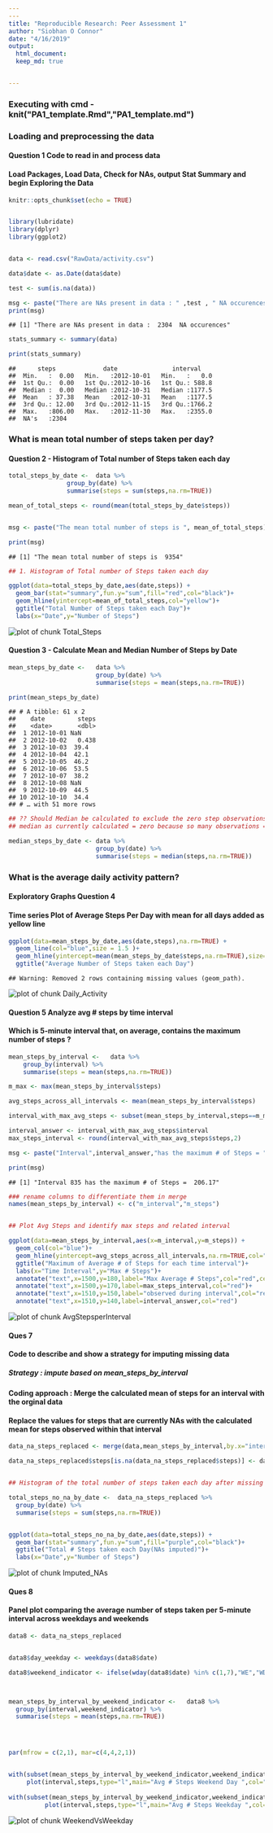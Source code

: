 ```yaml
---
---
title: "Reproducible Research: Peer Assessment 1"
author: "Siobhan O Connor"
date: "4/16/2019"
output: 
  html_document:
  keep_md: true


---
```

### Executing with cmd - knit("PA1_template.Rmd","PA1_template.md")
### Loading and preprocessing the data
#### Question 1 Code to read in and process data 
#### Load Packages, Load Data, Check for NAs, output Stat Summary and begin Exploring the Data 


```r
knitr::opts_chunk$set(echo = TRUE)


library(lubridate)
library(dplyr)
library(ggplot2)


data <- read.csv("RawData/activity.csv")

data$date <- as.Date(data$date)

test <- sum(is.na(data))

msg <- paste("There are NAs present in data : " ,test , " NA occurences")
print(msg)
```

```
## [1] "There are NAs present in data :  2304  NA occurences"
```

```r
stats_summary <- summary(data)  

print(stats_summary)
```

```
##      steps             date               interval     
##  Min.   :  0.00   Min.   :2012-10-01   Min.   :   0.0  
##  1st Qu.:  0.00   1st Qu.:2012-10-16   1st Qu.: 588.8  
##  Median :  0.00   Median :2012-10-31   Median :1177.5  
##  Mean   : 37.38   Mean   :2012-10-31   Mean   :1177.5  
##  3rd Qu.: 12.00   3rd Qu.:2012-11-15   3rd Qu.:1766.2  
##  Max.   :806.00   Max.   :2012-11-30   Max.   :2355.0  
##  NA's   :2304
```

### What is mean total number of steps taken per day?
#### Question 2 - Histogram of Total number of Steps taken each day


```r
total_steps_by_date <-  data %>%
                group_by(date) %>%
                summarise(steps = sum(steps,na.rm=TRUE))

mean_of_total_steps <- round(mean(total_steps_by_date$steps))


msg <- paste("The mean total number of steps is ", mean_of_total_steps)

print(msg)
```

```
## [1] "The mean total number of steps is  9354"
```

```r
## 1. Histogram of Total number of Steps taken each day

ggplot(data=total_steps_by_date,aes(date,steps)) +
  geom_bar(stat="summary",fun.y="sum",fill="red",col="black")+
  geom_hline(yintercept=mean_of_total_steps,col="yellow")+
  ggtitle("Total Number of Steps taken each Day")+
  labs(x="Date",y="Number of Steps")
```

![plot of chunk Total_Steps](figure/Total_Steps-1.png)

#### Question 3 - Calculate Mean and Median Number of Steps by Date


```r
mean_steps_by_date <-   data %>%
                        group_by(date) %>%
                        summarise(steps = mean(steps,na.rm=TRUE))

print(mean_steps_by_date)
```

```
## # A tibble: 61 x 2
##    date         steps
##    <date>       <dbl>
##  1 2012-10-01 NaN    
##  2 2012-10-02   0.438
##  3 2012-10-03  39.4  
##  4 2012-10-04  42.1  
##  5 2012-10-05  46.2  
##  6 2012-10-06  53.5  
##  7 2012-10-07  38.2  
##  8 2012-10-08 NaN    
##  9 2012-10-09  44.5  
## 10 2012-10-10  34.4  
## # … with 51 more rows
```

```r
## ?? Should Median be calculated to exclude the zero step observations and missing values ie steps[steps>0]
## median as currently calculated = zero because so many observations = 0

median_steps_by_date <- data %>%
                        group_by(date) %>%
                        summarise(steps = median(steps,na.rm=TRUE))
```

### What is the average daily activity pattern?
#### Exploratory Graphs Question 4
#### Time series Plot of Average Steps Per Day with mean for all days added as yellow line 


```r
ggplot(data=mean_steps_by_date,aes(date,steps),na.rm=TRUE) +
  geom_line(col="blue",size = 1.5 )+
  geom_hline(yintercept=mean(mean_steps_by_date$steps,na.rm=TRUE),size=2,col="yellow")+
  ggtitle("Average Number of Steps taken each Day")
```

```
## Warning: Removed 2 rows containing missing values (geom_path).
```

![plot of chunk Daily_Activity](figure/Daily_Activity-1.png)


#### Question 5 Analyze avg # steps by time interval
#### Which is 5-minute interval that, on average, contains the maximum number of steps ?


```r
mean_steps_by_interval <-   data %>%
    group_by(interval) %>%
    summarise(steps = mean(steps,na.rm=TRUE))

m_max <- max(mean_steps_by_interval$steps)

avg_steps_across_all_intervals <- mean(mean_steps_by_interval$steps)

interval_with_max_avg_steps <- subset(mean_steps_by_interval,steps==m_max)

interval_answer <- interval_with_max_avg_steps$interval
max_steps_interval <- round(interval_with_max_avg_steps$steps,2)

msg <- paste("Interval",interval_answer,"has the maximum # of Steps = ", max_steps_interval)

print(msg)
```

```
## [1] "Interval 835 has the maximum # of Steps =  206.17"
```

```r
### rename columns to differentiate them in merge
names(mean_steps_by_interval) <- c("m_interval","m_steps")


## Plot Avg Steps and identify max steps and related interval  

ggplot(data=mean_steps_by_interval,aes(x=m_interval,y=m_steps)) +
  geom_col(col="blue")+
  geom_hline(yintercept=avg_steps_across_all_intervals,na.rm=TRUE,col="yellow")+
  ggtitle("Maximum of Average # of Steps for each time interval")+
  labs(x="Time Interval",y="Max # Steps")+
  annotate("text",x=1500,y=180,label="Max Average # Steps",col="red",cex=2.5)+
  annotate("text",x=1500,y=170,label=max_steps_interval,col="red")+
  annotate("text",x=1510,y=150,label="observed during interval",col="red",cex=2.5)+
  annotate("text",x=1510,y=140,label=interval_answer,col="red")
```

![plot of chunk AvgStepsperInterval](figure/AvgStepsperInterval-1.png)

#### Ques 7
#### Code to describe and show a strategy for imputing missing data
##### Strategy : impute based on mean_steps_by_interval

#### Coding approach : Merge the calculated mean of steps for an interval with the orginal data
#### Replace the values for steps that are currently NAs with the calculated mean for steps observed within that interval  


```r
data_na_steps_replaced <- merge(data,mean_steps_by_interval,by.x="interval",by.y="m_interval")

data_na_steps_replaced$steps[is.na(data_na_steps_replaced$steps)] <- data_na_steps_replaced$m_steps[is.na(data_na_steps_replaced$steps)]


## Histogram of the total number of steps taken each day after missing values are imputed

total_steps_no_na_by_date <-  data_na_steps_replaced %>%
  group_by(date) %>%
  summarise(steps = sum(steps,na.rm=TRUE))


ggplot(data=total_steps_no_na_by_date,aes(date,steps)) +
  geom_bar(stat="summary",fun.y="sum",fill="purple",col="black")+
  ggtitle("Total # Steps taken each Day(NAs imputed)")+
  labs(x="Date",y="Number of Steps")
```

![plot of chunk Imputed_NAs](figure/Imputed_NAs-1.png)

#### Ques 8 
#### Panel plot comparing the average number of steps taken per 5-minute interval across weekdays and weekends


```r
data8 <- data_na_steps_replaced


data8$day_weekday <- weekdays(data8$date) 

data8$weekend_indicator <- ifelse(wday(data8$date) %in% c(1,7),"WE","WD")



mean_steps_by_interval_by_weekend_indicator <-   data8 %>%
  group_by(interval,weekend_indicator) %>%
  summarise(steps = mean(steps,na.rm=TRUE))




par(mfrow = c(2,1), mar=c(4,4,2,1))


with(subset(mean_steps_by_interval_by_weekend_indicator,weekend_indicator=="WE"), 
     plot(interval,steps,type="l",main="Avg # Steps Weekend Day ",col="purple"))
     
with(subset(mean_steps_by_interval_by_weekend_indicator,weekend_indicator=="WD"), 
          plot(interval,steps,type="l",main="Avg # Steps Weekday ",col="red") )    
```

![plot of chunk WeekendVsWeekday](figure/WeekendVsWeekday-1.png)


